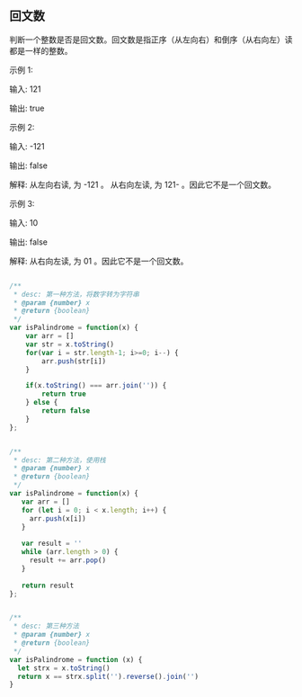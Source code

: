 ## 回文数

判断一个整数是否是回文数。回文数是指正序（从左向右）和倒序（从右向左）读都是一样的整数。

示例 1:

输入: 121

输出: true

示例 2:

输入: -121

输出: false

解释: 从左向右读, 为 -121 。 从右向左读, 为 121- 。因此它不是一个回文数。

示例 3:

输入: 10

输出: false

解释: 从右向左读, 为 01 。因此它不是一个回文数。


```javascript

/**
 * desc: 第一种方法，将数字转为字符串
 * @param {number} x
 * @return {boolean}
 */
var isPalindrome = function(x) {
    var arr = []
    var str = x.toString()
    for(var i = str.length-1; i>=0; i--) {
        arr.push(str[i])
    }

    if(x.toString() === arr.join('')) {
        return true
    } else {
        return false
    }
};

```

```javascript

/**
 * desc: 第二种方法，使用栈
 * @param {number} x
 * @return {boolean}
 */
var isPalindrome = function(x) {
   var arr = []
   for (let i = 0; i < x.length; i++) {
     arr.push(x[i])
   }
   
   var result = ''
   while (arr.length > 0) {
     result += arr.pop()
   }
   
   return result
};

```

```javascript

/**
 * desc: 第三种方法
 * @param {number} x
 * @return {boolean}
 */
var isPalindrome = function (x) {
  let strx = x.toString()
  return x == strx.split('').reverse().join('')
}

```
